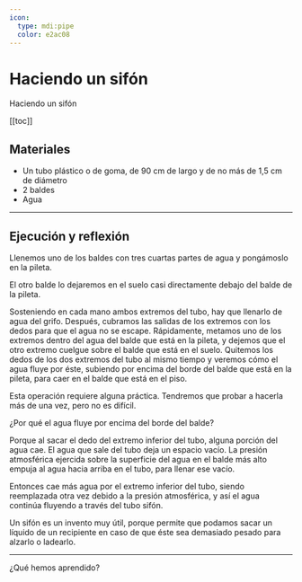 ```yaml
---
icon: 
  type: mdi:pipe
  color: e2ac08 
---
```

# Haciendo un sifón
Haciendo un sifón

[[toc]]

## Materiales

- Un tubo plástico o de goma, de 90 cm de largo y de no más de 1,5 cm de diámetro
- 2 baldes
- Agua

---

## Ejecución y reflexión

Llenemos uno de los baldes con tres cuartas partes de agua y pongámoslo en la pileta.

El otro balde lo dejaremos en el suelo casi directamente debajo del balde de la pileta.

Sosteniendo en cada mano ambos extremos del tubo, hay que llenarlo de agua del grifo. Después, cubramos las salidas de los extremos con los dedos para que el agua no se escape. Rápidamente, metamos uno de los extremos dentro del agua del balde que está en la pileta, y dejemos que el otro extremo cuelgue sobre el balde que está en el suelo. Quitemos los dedos de los dos extremos del tubo al mismo tiempo y veremos cómo el agua fluye por éste, subiendo por encima del borde del balde que está en la pileta, para caer en el balde que está en el piso.

Esta operación requiere alguna práctica. Tendremos que probar a hacerla más de una vez, pero no es difícil.

¿Por qué el agua fluye por encima del borde del balde?

Porque al sacar el dedo del extremo inferior del tubo, alguna porción del agua cae.
El agua que sale del tubo deja un espacio vacío. La presión atmosférica ejercida sobre la superficie del agua en el balde más alto empuja al agua hacia arriba en el tubo, para llenar ese vacío.

Entonces cae más agua por el extremo inferior del tubo, siendo reemplazada otra vez debido a la presión atmosférica, y así el agua continúa fluyendo a través del tubo sifón.

Un sifón es un invento muy útil, porque permite que podamos sacar un líquido de un recipiente en caso de que éste sea demasiado pesado para alzarlo o ladearlo.

---

¿Qué hemos aprendido?

